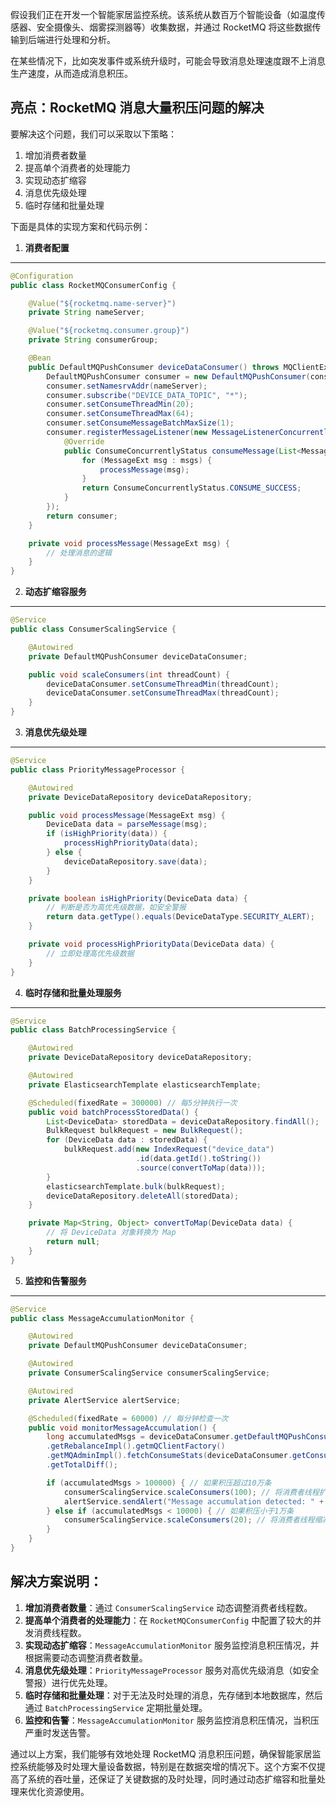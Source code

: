 假设我们正在开发一个智能家居监控系统。该系统从数百万个智能设备（如温度传感器、安全摄像头、烟雾探测器等）收集数据，并通过 RocketMQ 将这些数据传输到后端进行处理和分析。

在某些情况下，比如突发事件或系统升级时，可能会导致消息处理速度跟不上消息生产速度，从而造成消息积压。

## 亮点：RocketMQ 消息大量积压问题的解决
要解决这个问题，我们可以采取以下策略：

1. 增加消费者数量
2. 提高单个消费者的处理能力
3. 实现动态扩缩容
4. 消息优先级处理
5. 临时存储和批量处理

下面是具体的实现方案和代码示例：

1. **消费者配置**

---

```java
@Configuration  
public class RocketMQConsumerConfig {  

    @Value("${rocketmq.name-server}")  
    private String nameServer;  

    @Value("${rocketmq.consumer.group}")  
    private String consumerGroup;  

    @Bean  
    public DefaultMQPushConsumer deviceDataConsumer() throws MQClientException {  
        DefaultMQPushConsumer consumer = new DefaultMQPushConsumer(consumerGroup);  
        consumer.setNamesrvAddr(nameServer);  
        consumer.subscribe("DEVICE_DATA_TOPIC", "*");  
        consumer.setConsumeThreadMin(20);  
        consumer.setConsumeThreadMax(64);  
        consumer.setConsumeMessageBatchMaxSize(1);  
        consumer.registerMessageListener(new MessageListenerConcurrently() {  
            @Override  
            public ConsumeConcurrentlyStatus consumeMessage(List<MessageExt> msgs, ConsumeConcurrentlyContext context) {  
                for (MessageExt msg : msgs) {  
                    processMessage(msg);  
                }  
                return ConsumeConcurrentlyStatus.CONSUME_SUCCESS;  
            }  
        });  
        return consumer;  
    }  

    private void processMessage(MessageExt msg) {  
        // 处理消息的逻辑  
    }  
}
```

2. **动态扩缩容服务**

---

```java
@Service  
public class ConsumerScalingService {  

    @Autowired  
    private DefaultMQPushConsumer deviceDataConsumer;  

    public void scaleConsumers(int threadCount) {  
        deviceDataConsumer.setConsumeThreadMin(threadCount);  
        deviceDataConsumer.setConsumeThreadMax(threadCount);  
    }  
}
```

3. **消息优先级处理**

---

```java
@Service  
public class PriorityMessageProcessor {  

    @Autowired  
    private DeviceDataRepository deviceDataRepository;  

    public void processMessage(MessageExt msg) {  
        DeviceData data = parseMessage(msg);  
        if (isHighPriority(data)) {  
            processHighPriorityData(data);  
        } else {  
            deviceDataRepository.save(data);  
        }  
    }  

    private boolean isHighPriority(DeviceData data) {  
        // 判断是否为高优先级数据，如安全警报  
        return data.getType().equals(DeviceDataType.SECURITY_ALERT);  
    }  

    private void processHighPriorityData(DeviceData data) {  
        // 立即处理高优先级数据  
    }  
}
```

4. **临时存储和批量处理服务**

---

```java
@Service  
public class BatchProcessingService {  

    @Autowired  
    private DeviceDataRepository deviceDataRepository;  

    @Autowired  
    private ElasticsearchTemplate elasticsearchTemplate;  

    @Scheduled(fixedRate = 300000) // 每5分钟执行一次  
    public void batchProcessStoredData() {  
        List<DeviceData> storedData = deviceDataRepository.findAll();  
        BulkRequest bulkRequest = new BulkRequest();  
        for (DeviceData data : storedData) {  
            bulkRequest.add(new IndexRequest("device_data")  
                            .id(data.getId().toString())  
                            .source(convertToMap(data)));  
        }  
        elasticsearchTemplate.bulk(bulkRequest);  
        deviceDataRepository.deleteAll(storedData);  
    }  

    private Map<String, Object> convertToMap(DeviceData data) {  
        // 将 DeviceData 对象转换为 Map  
        return null;  
    }  
}
```

5. **监控和告警服务**

---

```java
@Service  
public class MessageAccumulationMonitor {  

    @Autowired  
    private DefaultMQPushConsumer deviceDataConsumer;  

    @Autowired  
    private ConsumerScalingService consumerScalingService;  

    @Autowired  
    private AlertService alertService;  

    @Scheduled(fixedRate = 60000) // 每分钟检查一次  
    public void monitorMessageAccumulation() {  
        long accumulatedMsgs = deviceDataConsumer.getDefaultMQPushConsumerImpl()  
        .getRebalanceImpl().getmQClientFactory()  
        .getMQAdminImpl().fetchConsumeStats(deviceDataConsumer.getConsumerGroup())  
        .getTotalDiff();  

        if (accumulatedMsgs > 100000) { // 如果积压超过10万条  
            consumerScalingService.scaleConsumers(100); // 将消费者线程扩展到100  
            alertService.sendAlert("Message accumulation detected: " + accumulatedMsgs);  
        } else if (accumulatedMsgs < 10000) { // 如果积压小于1万条  
            consumerScalingService.scaleConsumers(20); // 将消费者线程缩减到20  
        }  
    }  
}
```

## 解决方案说明：
1. **增加消费者数量**：通过 `ConsumerScalingService` 动态调整消费者线程数。
2. **提高单个消费者的处理能力**：在 `RocketMQConsumerConfig` 中配置了较大的并发消费线程数。
3. **实现动态扩缩容**：`MessageAccumulationMonitor` 服务监控消息积压情况，并根据需要动态调整消费者数量。
4. **消息优先级处理**：`PriorityMessageProcessor` 服务对高优先级消息（如安全警报）进行优先处理。
5. **临时存储和批量处理**：对于无法及时处理的消息，先存储到本地数据库，然后通过 `BatchProcessingService` 定期批量处理。
6. **监控和告警**：`MessageAccumulationMonitor` 服务监控消息积压情况，当积压严重时发送告警。

通过以上方案，我们能够有效地处理 RocketMQ 消息积压问题，确保智能家居监控系统能够及时处理大量设备数据，特别是在数据突增的情况下。这个方案不仅提高了系统的吞吐量，还保证了关键数据的及时处理，同时通过动态扩缩容和批量处理来优化资源使用。

